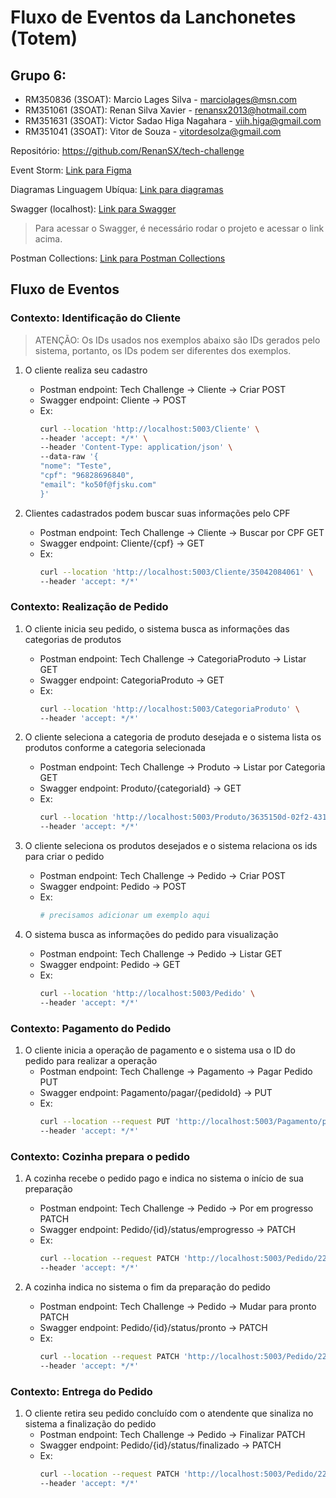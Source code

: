 # Fluxo de Eventos da Lanchonetes (Totem)

## Grupo 6: 
- RM350836 (3SOAT): Marcio Lages Silva - marciolages@msn.com
- RM351061 (3SOAT): Renan Silva Xavier - renansx2013@hotmail.com 
- RM351631 (3SOAT): Victor Sadao Higa Nagahara - viih.higa@gmail.com
- RM351041 (3SOAT): Vitor de Souza - vitordesolza@gmail.com

Repositório: https://github.com/RenanSX/tech-challenge

Event Storm: [Link para Figma](https://www.figma.com/file/269hzIucolU1KCX7Ra60O8/Event-storming-Tech-Challenge?type=whiteboard&node-id=103-111)

Diagramas Linguagem Ubíqua: [Link para diagramas](https://github.com/RenanSX/tech-challenge/tree/main/documentation/linguagem-ubiuqua)

Swagger (localhost): [Link para Swagger](http://localhost:5003/swagger/index.html)
> Para acessar o Swagger, é necessário rodar o projeto e acessar o link acima.

Postman Collections: [Link para Postman Collections](https://github.com/RenanSX/tech-challenge/tree/main/documentation/postman)

## Fluxo de Eventos

### Contexto: Identificação do Cliente

> ATENÇÃO: Os IDs usados nos exemplos abaixo são IDs gerados pelo sistema, portanto, os IDs podem ser diferentes dos exemplos.

1. O cliente realiza seu cadastro
    - Postman endpoint: Tech Challenge -> Cliente -> Criar POST
    - Swagger endpoint: Cliente -> POST
    - Ex:
        ```bash
        curl --location 'http://localhost:5003/Cliente' \
        --header 'accept: */*' \
        --header 'Content-Type: application/json' \
        --data-raw '{
        "nome": "Teste",
        "cpf": "96828696840",
        "email": "ko50f@fjsku.com"
        }'
        ```

2. Clientes cadastrados podem buscar suas informações pelo CPF
    - Postman endpoint: Tech Challenge -> Cliente -> Buscar por CPF GET
    - Swagger endpoint: Cliente/{cpf} -> GET
    - Ex:
        ```bash
        curl --location 'http://localhost:5003/Cliente/35042084061' \
        --header 'accept: */*'
        ```

### Contexto: Realização de Pedido

1. O cliente inicia seu pedido, o sistema busca as informações das categorias de produtos
    - Postman endpoint: Tech Challenge -> CategoriaProduto -> Listar GET
    - Swagger endpoint: CategoriaProduto -> GET
    - Ex:
        ```bash
        curl --location 'http://localhost:5003/CategoriaProduto' \
        --header 'accept: */*'
        ```
2. O cliente seleciona a categoria de produto desejada e o sistema lista os produtos conforme a categoria selecionada
    - Postman endpoint: Tech Challenge -> Produto -> Listar por Categoria GET
    - Swagger endpoint: Produto/{categoriaId} -> GET
    - Ex:
        ```bash
        curl --location 'http://localhost:5003/Produto/3635150d-02f2-4311-b97a-0b9f29593db8' \
        --header 'accept: */*'
        ```

3. O cliente seleciona os produtos desejados e o sistema relaciona os ids para criar o pedido
    - Postman endpoint: Tech Challenge -> Pedido -> Criar POST
    - Swagger endpoint: Pedido -> POST
    - Ex:
        ```bash
        # precisamos adicionar um exemplo aqui
        ```

4. O sistema busca as informações do pedido para visualização
    - Postman endpoint: Tech Challenge -> Pedido -> Listar GET
    - Swagger endpoint: Pedido -> GET
    - Ex:
        ```bash
        curl --location 'http://localhost:5003/Pedido' \
        --header 'accept: */*'
        ```

### Contexto: Pagamento do Pedido

1. O cliente inicia a operação de pagamento e o sistema usa o ID do pedido para realizar a operação
    - Postman endpoint: Tech Challenge -> Pagamento -> Pagar Pedido PUT
    - Swagger endpoint: Pagamento/pagar/{pedidoId} -> PUT
    - Ex:
        ```bash
        curl --location --request PUT 'http://localhost:5003/Pagamento/pagar/228e61bc-9f42-4a4f-95f5-521068e0c682' \
        --header 'accept: */*'
        ```

### Contexto: Cozinha prepara o pedido

1. A cozinha recebe o pedido pago e indica no sistema o início de sua preparação
    - Postman endpoint: Tech Challenge -> Pedido -> Por em progresso PATCH
    - Swagger endpoint: Pedido/{id}/status/emprogresso -> PATCH
    - Ex:
        ```bash
        curl --location --request PATCH 'http://localhost:5003/Pedido/228e61bc-9f42-4a4f-95f5-521068e0c682/status/emprogresso' \
        --header 'accept: */*'
        ```

2. A cozinha indica no sistema o fim da preparação do pedido
    - Postman endpoint: Tech Challenge -> Pedido -> Mudar para pronto PATCH
    - Swagger endpoint: Pedido/{id}/status/pronto -> PATCH
    - Ex:
        ```bash
        curl --location --request PATCH 'http://localhost:5003/Pedido/228e61bc-9f42-4a4f-95f5-521068e0c682/status/pronto' \
        --header 'accept: */*'
        ```

### Contexto: Entrega do Pedido

1. O cliente retira seu pedido concluído com o atendente que sinaliza no sistema a finalização do pedido
    - Postman endpoint: Tech Challenge -> Pedido -> Finalizar PATCH
    - Swagger endpoint: Pedido/{id}/status/finalizado -> PATCH
    - Ex:
        ```bash
        curl --location --request PATCH 'http://localhost:5003/Pedido/228e61bc-9f42-4a4f-95f5-521068e0c682/status/finalizado' \
        --header 'accept: */*'
        ```